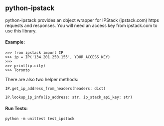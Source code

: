 ## python-ipstack
python-ipstack provides an object wrapper for IPStack (ipstack.com) https requests and responses. You will need an access key from ipstack.com to use this library.

#### Example:

    >>> from ipstack import IP
    >>> ip = IP('134.201.250.155', YOUR_ACCESS_KEY)
    >>>
    >>> print(ip.city)
    >>> Toronto
    
There are also two helper methods:

`IP.get_ip_address_from_headers(headers: dict)`

`IP.lookup_ip_info(ip_address: str, ip_stack_api_key: str)`


#### Run Tests:

`python -m unittest test_ipstack`



    
